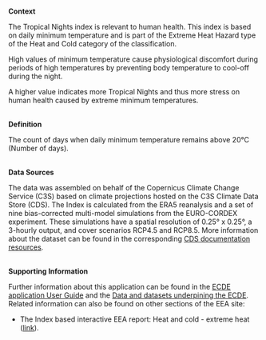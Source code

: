<br />**Context**

The Tropical Nights index is relevant to human health. This index is based on daily minimum temperature and is part of the Extreme Heat Hazard type of the Heat and Cold category of the classification.

High values of minimum temperature cause physiological discomfort during periods of high temperatures by preventing body temperature to cool-off during the night.

A higher value indicates more Tropical Nights and thus more stress on human health caused by extreme minimum temperatures.

<br />**Definition**

The count of days when daily minimum temperature remains above 20°C (Number of days).

<br />**Data Sources**

The data was assembled on behalf of the Copernicus Climate Change Service (C3S) based on climate projections hosted on the C3S Climate Data Store (CDS). The Index is calculated from the ERA5 reanalysis and a set of nine bias-corrected multi-model simulations from the EURO-CORDEX experiment. These simulations have a spatial resolution of 0.25° x 0.25°, a 3-hourly output, and cover scenarios RCP4.5 and RCP8.5. More information about the dataset can be found in the corresponding [CDS documentation resources](https://cds.climate.copernicus.eu/cdsapp#!/dataset/sis-energy-derived-projections).

<br />**Supporting Information**

Further information about this application can be found in the [ECDE application User Guide](https://confluence.ecmwf.int/display/ECDE/1.+Interactive+European+Climate+Data+Explorer%3A+User+Guide) and the [Data and datasets underpining the ECDE](https://confluence.ecmwf.int/display/ECDE/2.+ECDE+indicators+and+input+datasets).
Related information can also be found on other sections of the EEA site:

- The Index based interactive EEA report: Heat and cold - extreme heat ([link](https://www.eea.europa.eu/publications/europes-changing-climate-hazards-1/heat-and-cold/heat-and-cold-extreme-heat)).

